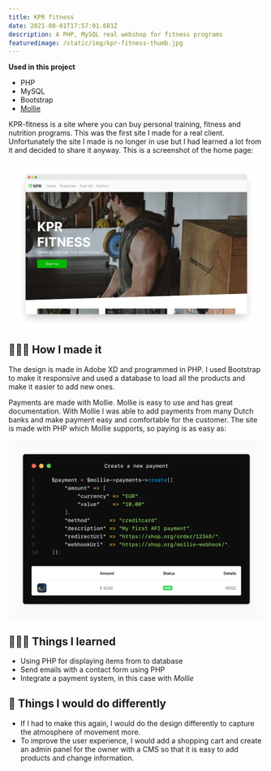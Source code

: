 ```yaml
---
title: KPR fitness
date: 2021-08-01T17:57:01.681Z
description: A PHP, MySQL real webshop for fitness programs
featuredimage: /static/img/kpr-fitness-thumb.jpg
---
```



**Used in this project**

* PHP
* MySQL
* Bootstrap
* [Mollie](https://www.mollie.com/uk)

KPR-fitness is a site where you can buy personal training, fitness and nutrition programs. This was the first site I made for a real client. Unfortunately the site I made is no longer in use but I had learned a lot from it and decided to share it anyway. This is a screenshot of the home page:

![kpr-fitness homepage](kprfitness.png)

## 🧑🏻‍💻 How I made it

The design is made in Adobe XD and programmed in PHP. I used Bootstrap to make it responsive and used a database to load all the products and make it easier to add new ones.

Payments are made with Mollie. Mollie is easy to use and has great documentation. With Mollie I was able to add payments from many Dutch banks and make payment easy and comfortable for the customer. The site is made with PHP which Mollie supports, so paying is as easy as:

![mollie exmaple payment](mollie-payment.png)

## 🧑🏻‍🏫 Things I learned

* Using PHP for displaying items from to database
* Send emails with a contact form using PHP
* Integrate a payment system, in this case with *Mollie*

## 📌 Things I would do differently

* If I had to make this again, I would do the design differently to capture the atmosphere of movement more.
* To improve the user experience, I would add a shopping cart and create an admin panel for the owner with a CMS so that it is easy to add products and change information.